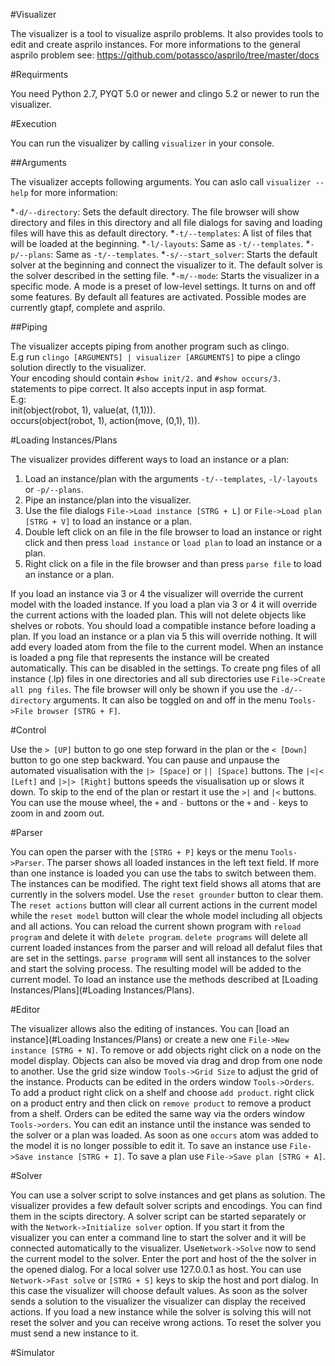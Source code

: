#Visualizer

The visualizer is a tool to visualize asprilo problems. It also provides tools to edit and create asprilo instances. For more informations to the general asprilo problem see: <https://github.com/potassco/asprilo/tree/master/docs>

#Requirments

You need Python 2.7, PYQT 5.0 or newer and clingo 5.2 or newer to run the visualizer.

#Execution

You can run the visualizer by calling `visualizer` in your console.

##Arguments

The visualizer accepts following arguments. You can aslo call `visualizer --help` for more information:  

*`-d/--directory`: Sets the default directory. The file browser will show directory and files in this directory and all file dialogs for saving and loading files will have this as default directory.
*`-t/--templates`: A list of files that will be loaded at the beginning.
*`-l/-layouts`: Same as `-t/--templates`.
*`-p/--plans`: Same as `-t/--templates`.
*`-s/--start_solver`: Starts the default solver at the beginning and connect the visualizer to it. The default solver is the solver described in the setting file.
*`-m/--mode`: Starts the visualizer in a specific mode. A mode is a preset of low-level settings. It turns on and off some features. By default all features are activated. Possible modes are currently gtapf, complete and asprilo.

##Piping 

The visualizer accepts piping from another program such as clingo.  
E.g run `clingo [ARGUMENTS] | visualizer [ARGUMENTS]` to pipe a clingo solution directly to the visualizer.  
Your encoding should contain `#show init/2.` and `#show occurs/3.` statements to pipe correct. It also accepts input in asp format.  
E.g:  
init(object(robot, 1), value(at, (1,1))).  
occurs(object(robot, 1), action(move, (0,1), 1)).  

#Loading Instances/Plans

The visualizer provides different ways to load an instance or a plan:
1. Load an instance/plan with the arguments `-t/--templates`, `-l/-layouts` or `-p/--plans`.
2. Pipe an instance/plan into the visualizer. 
3. Use the file dialogs `File->Load instance [STRG + L]` or `File->Load plan [STRG + V]` to load an instance or a plan.
4. Double left click on an file in the file browser to load an instance or right click and then press `load instance` or `load plan` to load an instance or a plan.
5. Right click on a file in the file browser and than press `parse file` to load an instance or a plan.

If you load an instance via 3 or 4 the visualizer will override the current model with the loaded instance. If you load a plan via 3 or 4 it will override the current actions with the loaded plan. This will not delete objects like shelves or robots. You should load a compatible instance before loading a plan.
If you load an instance or a plan via 5 this will override nothing. It will add every loaded atom from the file to the current model.
When an instance is loaded a png file that represents the instance will be created automatically. This can be disabled in the settings. To create png files of all instance (.lp) files in one directories and all sub directories use `File->Create all png files`.
The file browser will only be shown if you use the `-d/--directory` arguments. It can also be toggled on and off in the menu `Tools->File browser [STRG + F]`.

#Control

Use the `> [UP]` button to go one step forward in the plan or the `< [Down]` button to go one step backward. You can pause and unpause the automated visualisation with the `|> [Space]` or `|| [Space]` buttons. The `|<|< [Left]` and `|>|> [Right]` buttons speeds the visualisation up or slows it down. To skip to the end of the plan or restart it use the `>|` and `|<` buttons. You can use the mouse wheel, the `+` and `-` buttons or the `+` and `-` keys to zoom in and zoom out.

#Parser

You can open the parser with the `[STRG + P]` keys or the menu `Tools->Parser`. The parser shows all loaded instances in the left text field. If more than one instance is loaded you can use the tabs to switch between them. The instances can be modified. The right text field shows all atoms that are currently in the solvers model. Use the `reset grounder` button to clear them. The `reset actions` button will clear all current actions in the current model while the `reset model` button will clear the whole model including all objects and all actions. You can reload the current shown program with `reload program` and delete it with `delete program`. `delete programs` will delete all current loaded instances from the parser and will reload all defalut files that are set in the settings. `parse programm` will sent all instances to the solver and start the solving process. The resulting model will be added to the current model. To load an instance use the methods described at [Loading Instances/Plans](#Loading Instances/Plans).

#Editor

The visualizer allows also the editing of instances. You can [load an instance](#Loading Instances/Plans) or create a new one `File->New instance [STRG + N]`. To remove or add objects right click on a node on the model display. Objects can also be moved via drag and drop from one node to another. Use the grid size window `Tools->Grid Size` to adjust the grid of the instance. Products can be edited in the orders window `Tools->Orders`. To add a product right click on a shelf and choose `add product`. right click on a product entry and then click on `remove product` to remove a product from a shelf. Orders can be edited the same way via the orders window `Tools->orders`. You can edit an instance until the instance was sended to the solver or a plan was loaded. As soon as one `occurs` atom was added to the model it is no longer possible to edit it. To save an instance use `File->Save instance [STRG + I]`. To save a plan use `File->Save plan [STRG + A]`.

#Solver

You can use a solver script to solve instances and get plans as solution. The visualizer provides a few default solver scripts and encodings. You can find them in the scipts directory. A solver script can be started separately or with the `Network->Initialize solver` option. If you start it from the visualizer you can enter a command line to start the solver and it will be connected automatically to the visualizer. Use`Network->Solve` now to send the current model to the solver. Enter the port and host of the the solver in the opened dialog. For a local solver use 127.0.0.1 as host. You can use `Network->Fast solve` or `[STRG + S]` keys to skip the host and port dialog. In this case the visualizer will choose default values. As soon as the solver sends a solution to the visualizer the visualizer can display the received actions. If you load a new instance while the solver is solving this will not reset the solver and you can receive wrong actions. To reset the solver you must send a new instance to it. 

#Simulator

